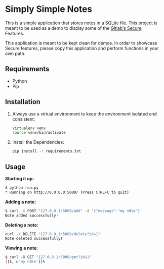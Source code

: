 # Simply Simple Notes

This is a simple application that stores notes in a SQLite file. This project is
meant to be used as a demo to display some of the [Gitlab's Secure](https://about.gitlab.com/stages-devops-lifecycle/secure/) Features.

This application is meant to be kept clean for demos. In order to showcase Secure features, please copy this application and perform functions in your own path.

## Requirements

- Python
- Pip

## Installation

1. Always use a virtual environment to keep the environment isolated and consistent:
    ```bash
    virtualenv venv
    source venv/bin/activate
    ```
2. Install the Dependencies:
    ```bash
    pip install -r requirements.txt
    ```

## Usage

**Starting it up:**

```bash
$ python run.py
* Running on http://0.0.0.0:5000/ (Press CTRL+C to quit)
```

**Adding a note:**

```bash
$ curl -X POST "127.0.0.1:5000/add" -d '{"message":"my n0te"}'
Note added successfully!
```

**Deleting a note:**

```bash
curl -X DELETE "127.0.0.1:5000/delete?id=1"
Note deleted successfully!
```

**Viewing a note:**

```bash
$ curl -X GET "127.0.0.1:5000/get?id=1"
[(1, u'my n0te')]%
```

